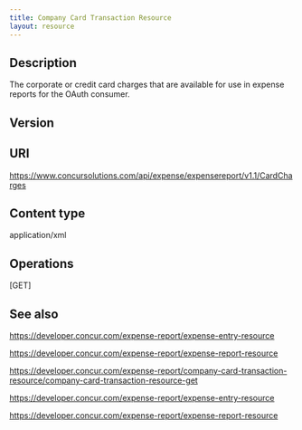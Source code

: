 ```yaml
---
title: Company Card Transaction Resource 
layout: resource
---
```



## Description

The corporate or credit card charges that are available for use in expense reports for the OAuth consumer.

## Version

## URI
https://www.concursolutions.com/api/expense/expensereport/v1.1/CardCharges

## Content type
application/xml

## Operations
[GET]


## See also
https://developer.concur.com/expense-report/expense-entry-resource

https://developer.concur.com/expense-report/expense-report-resource

https://developer.concur.com/expense-report/company-card-transaction-resource/company-card-transaction-resource-get

https://developer.concur.com/expense-report/expense-entry-resource

https://developer.concur.com/expense-report/expense-report-resource

